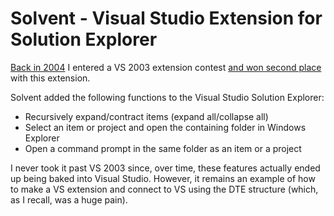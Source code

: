 # Solvent - Visual Studio Extension for Solution Explorer

[Back in 2004](http://www.paraesthesia.com/archive/2004/06/25/solvent-power-toys-for-visual-studio-.net.aspx/) I entered a VS 2003 extension contest [and won second place](http://osherove.com/blog/2004/8/13/add-in-contest-winners-announced.html) with this extension.

Solvent added the following functions to the Visual Studio Solution Explorer:

- Recursively expand/contract items (expand all/collapse all)
- Select an item or project and open the containing folder in Windows Explorer
- Open a command prompt in the same folder as an item or a project

I never took it past VS 2003 since, over time, these features actually ended up being baked into Visual Studio. However, it remains an example of how to make a VS extension and connect to VS using the DTE structure (which, as I recall, was a huge pain).